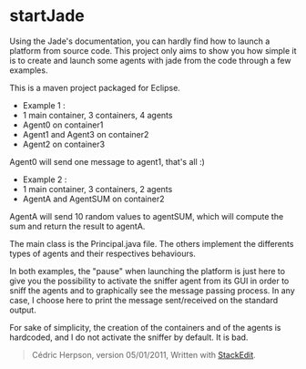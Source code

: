 # startJade

Using the Jade's documentation, you can hardly find how to launch a platform from source code. This project only aims to show you how simple it is to create and launch some agents with jade from the code through a few examples.

This is a maven project packaged for Eclipse.

 - Example 1 :
  - 1 main container, 3 containers, 4 agents
  - Agent0 on container1
  - Agent1 and Agent3 on container2
  - Agent2 on container3
 
 Agent0 will send one message to agent1, that's all :)
  
 - Example 2 : 
  - 1 main container, 3 containers, 2 agents
  - AgentA and AgentSUM on container2
  
  AgentA will send 10 random values to agentSUM, which will compute the sum and return the result to agentA.
 
The main class is the Principal.java file. The others implement the differents types of agents and their respectives behaviours.

In both examples, the "pause" when launching the platform  is just here to give you the possibility to activate the sniffer agent from its GUI in order to sniff the agents and to graphically see the message passing process. In any case, I choose here to print the message sent/received on the standard output.
 
For sake of simplicity, the creation of the containers and of the agents is hardcoded, 
and I do not activate the sniffer by default. It is bad.


> Cédric Herpson, version 05/01/2011, 
> Written with [StackEdit](https://stackedit.io/).
